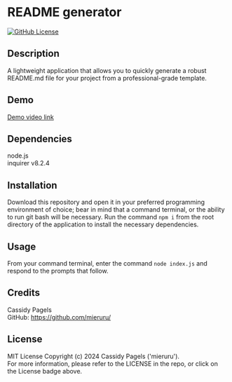 # README generator

[![GitHub License](https://img.shields.io/badge/license-MIT_License-006400.svg)](https://opensource.org/license/mit)

## Description

A lightweight application that allows you to quickly generate a robust README.md file for your project from a professional-grade template.

## Demo

[Demo video link](https://drive.google.com/file/d/1a_6ist2m7mft5mLqCMBsUsthDFfceQWn/preview)

## Dependencies

node.js  
inquirer v8.2.4


## Installation

Download this repository and open it in your preferred programming environment of choice; bear in mind that a command terminal, or the ability to run git bash will be necessary. Run the command `npm i` from the root directory of the application to install the necessary dependencies.

## Usage

From your command terminal, enter the command `node index.js` and respond to the prompts that follow.

## Credits

Cassidy Pagels  
GitHub: https://github.com/mieruru/  

## License

MIT License Copyright (c) 2024 Cassidy Pagels ('mieruru').  
For more information, please refer to the LICENSE in the repo, or click on the License badge above.
